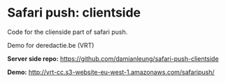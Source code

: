 # Safari push: clientside #

Code for the clienside part of safari push.

Demo for deredactie.be (VRT)

**Server side repo:** https://github.com/damianleung/safari-push-clientside

**Demo:** http://vrt-cc.s3-website-eu-west-1.amazonaws.com/safaripush/

